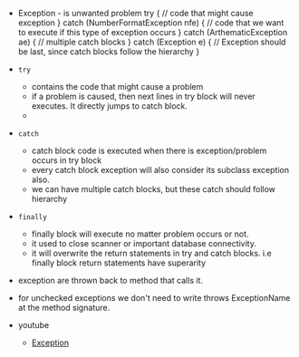 - Exception - is unwanted problem 
		try {
			// code that might cause exception
		} catch (NumberFormatException nfe) {
			// code that we want to execute if this type of exception occurs
		} catch (ArthematicException ae) {
			// multiple catch blocks 
		} catch (Exception e) {
			// Exception should be last, since catch blocks follow the hierarchy 
		}
		
- `try` 
	- contains the code that might cause a problem 
	- if a problem is caused, then next lines in try block will never executes. It directly jumps to catch block. 
	- 
- `catch`
	- catch block code is executed when there is exception/problem occurs in try block 
	- every catch block exception will also consider its subclass exception also. 
	- we can have multiple catch blocks, but these catch should follow hierarchy 
- `finally` 
	- finally block will execute no matter problem occurs or not. 
	- it used to close scanner or important database connectivity. 
	- it will overwrite the return statements in try and catch blocks. i.e finally block return statements have superarity
	
- exception are thrown back to method that calls it. 
- for unchecked exceptions we don't need to write throws ExceptionName at the method signature.

- youtube 
	- [Exception](https://www.youtube.com/watch?v=1XAfapkBQjk)